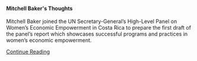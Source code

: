 #### Mitchell Baker's Thoughts

Mitchell Baker joined the UN Secretary-General’s High-Level Panel on Women’s Economic Empowerment in Costa Rica to prepare the first draft of the panel’s report which showcases successful programs and practices in women’s economic empowerment.

[Continue Reading](https://blog.lizardwrangler.com/2016/07/22/update-on-the-united-nations-high-level-panel-on-womens-economic-empowerment/)
